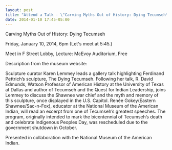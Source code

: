 ```yaml
---
layout: post
title: "Attend a Talk - \"Carving Myths Out of History: Dying Tecumseh\""
date: 2014-01-10 17:45-05:00
---
```

Carving Myths Out of History: Dying Tecumseh

Friday, January 10, 2014, 6pm (Let's meet at 5:45.)

Meet in F Street Lobby, Lecture: McEvoy Auditorium, Free

Description from the museum website:

Sculpture curator Karen Lemmey leads a gallery talk highlighting Ferdinand Pettrich’s sculpture, The Dying Tecumseh. Following her talk, R. David Edmunds, Watson Professor of American History at the University of Texas at Dallas and author of Tecumseh and the Quest for Indian Leadership, joins Lemmey to discuss the Shawnee war chief and the myth and memory of this sculpture, once displayed in the U.S. Capitol. Renée Gokey(Eastern Shawnee/Sac-n-Fox), educator at the National Museum of the American Indian, will read an excerpt from one of Tecumseh’s greatest speeches. The program, originally intended to mark the bicentennial of Tecumseh’s death and celebrate Indigenous Peoples Day, was rescheduled due to the government shutdown in October.

Presented in collaboration with the National Museum of the American Indian.
